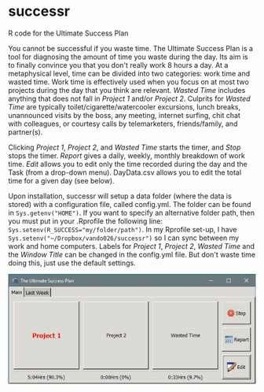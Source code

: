 # successr
R code for the Ultimate Success Plan

You cannot be successful if you waste time. The Ultimate Success Plan is a
tool for diagnosing the amount of time you waste during the day. Its aim is to finally
convince you that you don't really work 8 hours a day.  At a metaphysical level, time
can be divided into two categories: work time and wasted time. Work time is effectively
used when you focus on at most two projects during the day that you think are relevant.
_Wasted Time_ includes anything that does not fall in _Project 1_ and/or
_Project 2_.  Culprits for _Wasted Time_ are typically
toilet/cigarette/watercooler excursions, lunch breaks, unannounced visits by the boss,
any meeting, internet surfing, chit chat with colleagues, or courtesy calls by
telemarketers, friends/family, and partner(s).

Clicking _Project 1_, _Project 2_, and _Wasted Time_ starts the timer,
and _Stop_ stops the timer. _Report_ gives a daily, weekly, monthly breakdown
of work time. _Edit_ allows you to edit only the time recorded during the day and
the Task (from a drop-down menu). DayData.csv allows you to edit the total time
for a given day (see below). 

Upon installation, successr will setup a data folder (where the data is stored) with a
configuration file, called config.yml. The folder can
be found in `Sys.getenv("HOME")`. If you want to specify an alternative folder
path, then you must put in your .Rprofile the following
line: `Sys.setenv(R_SUCCESS="my/folder/path")`. In my Rprofile set-up, I have
`Sys.setenv("~/Dropbox/vando026/successr")` so I can sync between my work and home
computers. Labels for _Project 1_, _Project 2_, _Wasted Time_ and
the _Window Title_ can be changed in the config.yml file. But don't
waste time doing this, just use the default settings.  

![snapshot](snapshot.JPG)
